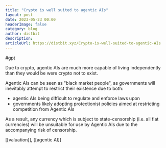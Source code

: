 ```yaml
---
title: "Crypto is well suited to agentic AIs"
layout: post
date: 2023-05-23 00:00
headerImage: false
category: blog
author: distbit
description:
articleUrl: https://distbit.xyz/Crypto-is-well-suited-to-agentic-AIs
---
```


#gpt 

Due to crypto, agentic AIs are much more capable of living independently than they would be were crypto not to exist.

Agentic AIs can be seen as "black market people", as governments will inevitably attempt to restrict their existence due to both:
- agentic AIs being difficult to regulate and enforce laws upon
- governments likely adopting protectionist policies aimed at restricting competition from Agentic AIs  

As a result, any currency which is subject to state-censorship (i.e. all fiat currencies) will be unsuitable for use by Agentic AIs due to the accompanying risk of censorship. 

[[valuation]], [[agentic AI]]